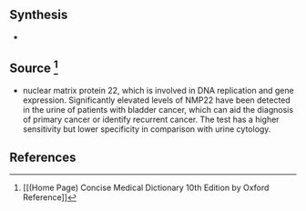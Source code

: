 ## Synthesis
- 
## Source [^1]
- nuclear matrix protein 22, which is involved in DNA replication and gene expression. Significantly elevated levels of NMP22 have been detected in the urine of patients with bladder cancer, which can aid the diagnosis of primary cancer or identify recurrent cancer. The test has a higher sensitivity but lower specificity in comparison with urine cytology.
## References

[^1]: [[(Home Page) Concise Medical Dictionary 10th Edition by Oxford Reference]]